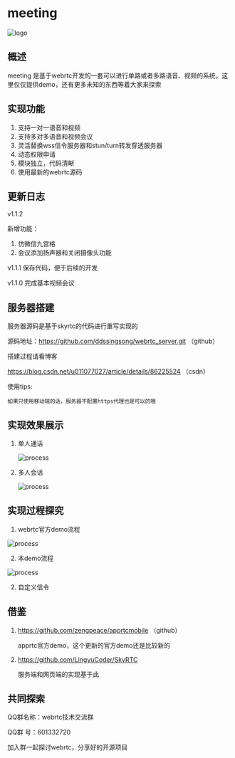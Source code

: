 # meeting  
![logo](https://github.com/ddssingsong/webrtc_android/blob/master/image/logo.png)



## 概述

meeting 是基于webrtc开发的一套可以进行单路或者多路语音、视频的系统，这里仅仅提供demo，还有更多未知的东西等着大家来探索



## 实现功能

1. 支持一对一语音和视频
2. 支持多对多语音和视频会议
3. 灵活替换wss信令服务器和stun/turn转发穿透服务器
4. 动态权限申请
5. 模块独立，代码清晰
6. 使用最新的webrtc源码



## 更新日志

v1.1.2 

 新增功能：

1. 仿微信九宫格
2. 会议添加扬声器和关闭摄像头功能

v1.1.1 保存代码，便于后续的开发

v1.1.0  完成基本视频会议

## 服务器搭建

服务器源码是基于skyrtc的代码进行重写实现的

源码地址：https://github.com/ddssingsong/webrtc_server.git  （github）

搭建过程请看博客

https://blog.csdn.net/u011077027/article/details/86225524  （csdn）

使用tips:

```
如果只使用移动端的话，服务器不配置https代理也是可以的哦
```





## 实现效果展示

1. 单人通话

   ![process](https://github.com/ddssingsong/webrtc_android/blob/master/image/image3.png)



2. 多人会话

   ![process](https://github.com/ddssingsong/webrtc_android/blob/master/image/image4.png)



## 实现过程探究

1. webrtc官方demo流程

![process](https://github.com/ddssingsong/webrtc_android/blob/master/image/image1.png)

2. 本demo流程

![process](https://github.com/ddssingsong/webrtc_android/blob/master/image/image2.jpg)

2. 自定义信令



#### 



## 借鉴

1. https://github.com/zengpeace/apprtcmobile （github）

   apprtc官方demo，这个更新的官方demo还是比较新的

2. https://github.com/LingyuCoder/SkyRTC

   服务端和网页端的实现基于此



## 共同探索

QQ群名称：webrtc技术交流群

QQ群   号：601332720

加入群一起探讨webrtc，分享好的开源项目

















